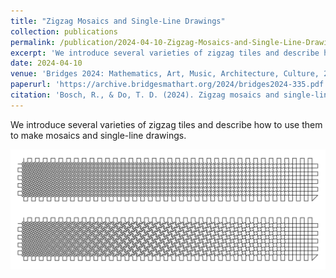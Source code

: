 ```yaml
---
title: "Zigzag Mosaics and Single-Line Drawings"
collection: publications
permalink: /publication/2024-04-10-Zigzag-Mosaics-and-Single-Line-Drawings
excerpt: 'We introduce several varieties of zigzag tiles and describe how to use them to make mosaics and single-line drawings.'
date: 2024-04-10
venue: 'Bridges 2024: Mathematics, Art, Music, Architecture, Culture, 2024'
paperurl: 'https://archive.bridgesmathart.org/2024/bridges2024-335.pdf'
citation: 'Bosch, R., & Do, T. D. (2024). Zigzag mosaics and single-line drawings. In Proceedings of Bridges 2024: Mathematics, Art, Music, Architecture, Culture (pp. 335-340). Bridges Math Art. https://archive.bridgesmathart.org/2024/bridges2024-335.pdf'
---
```


We introduce several varieties of zigzag tiles and describe how to use them to make mosaics and single-line drawings.

![Zigzag Waves](/images/zigzag_waves.png "Zigzag waves")